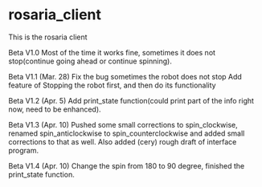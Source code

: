 # rosaria_client
This is the rosaria client

Beta V1.0
Most of the time it works fine, sometimes it does not stop(continue going ahead or continue spinning).

Beta V1.1 (Mar. 28)
Fix the bug sometimes the robot does not stop
Add feature of Stopping the robot first, and then do its functionality 

Beta V1.2 (Apr. 5)
Add print_state function(could print part of the info right now, need to be enhanced).

Beta V1.3 (Apr. 10)
Pushed some small corrections to spin_clockwise, renamed spin_anticlockwise to spin_counterclockwise and added small corrections to that as well.  Also added (cery) rough draft of interface program. 

Beta V1.4 (Apr. 10)
Change the spin from 180 to 90 degree, finished the print_state function.
